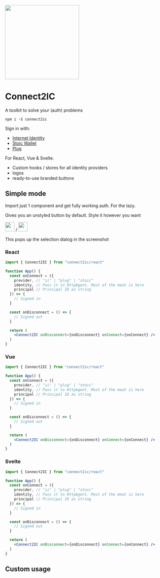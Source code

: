 
<img height=240 src="https://i.imgur.com/iPdytgJ.png" />

# Connect2IC

A toolkit to solve your (auth) problems
```
npm i -S connect2ic
```

Sign in with:
- [Internet Identity](https://identity.ic0.app/)
- [Stoic Wallet](https://plugwallet.ooo/)
- [Plug](https://plugwallet.ooo/)
 
For React, Vue & Svelte.
- Custom hooks / stores for all identity providers
- logos
- ready-to-use branded buttons



## Simple mode
Import just 1 component and get fully working auth. For the lazy.

Gives you an unstyled button by default.
Style it however you want

<img height=30 src="https://i.imgur.com/7tlLD7D.png" /> / 
<img height=30 src="https://i.imgur.com/gHLZ76C.png" />

This pops up the selection dialog in the screenshot

### React
```jsx
import { Connect2IC } from "connect2ic/react"

function App() {
  const onConnect = ({ 
    provider, // "ii" | "plug" | "stoic"
    identity, // Pass it to HttpAgent. Most of the meat is here
    principal // Principal ID as string
  }) => {
    // Signed in
  }

  const onDisconnect = () => {
    // Signed out
  }

  return (
    <Connect2IC onDisconnect={onDisconnect} onConnect={onConnect} />
  )
}
```

### Vue
```jsx
import { Connect2IC } from "connect2ic/react"

function App() {
  const onConnect = ({ 
    provider, // "ii" | "plug" | "stoic"
    identity, // Pass it to HttpAgent. Most of the meat is here
    principal // Principal ID as string
  }) => {
    // Signed in
  }

  const onDisconnect = () => {
    // Signed out
  }

  return (
    <Connect2IC onDisconnect={onDisconnect} onConnect={onConnect} />
  )
}
```

### Svelte
```jsx
import { Connect2IC } from "connect2ic/react"

function App() {
  const onConnect = ({ 
    provider, // "ii" | "plug" | "stoic"
    identity, // Pass it to HttpAgent. Most of the meat is here
    principal // Principal ID as string
  }) => {
    // Signed in
  }

  const onDisconnect = () => {
    // Signed out
  }

  return (
    <Connect2IC onDisconnect={onDisconnect} onConnect={onConnect} />
  )
}
```

## Custom usage
